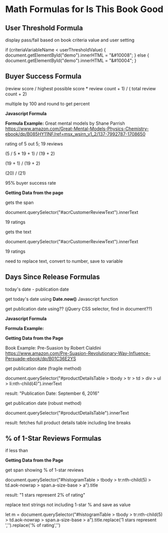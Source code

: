 # Math Formulas for Is This Book Good

## User Threshold Formula

display pass/fail based on book criteria value and user setting

if (criteriaVariableName < userThresholdValue) {
  document.getElementById("demo").innerHTML = "&#10008";
} else {
document.getElementById("demo").innerHTML = "&#10004";
}

## Buyer Success Formula

(review score / highest possible score * review count + 1) / ( total review count + 2)

multiple by 100 and round to get percent

**Javascript Formula**

<script>
var bookRating = 5
var scoreCount = 19;
var x = ((scoreCount + 1) / (scoreCount + 2) * bookRating) / 5 * 100;
x = Math.round(x);
document.getElementById("demo").innerHTML = x;
</script>

**Formula Example:**
Great mental models by Shane Parrish
https://www.amazon.com/Great-Mental-Models-Physics-Chemistry-ebook/dp/B085HY11NF/ref=msx_wsirn_v1_2/137-7992787-1708650

rating of 5 out 5; 19 reviews

(5 / 5 * 19 + 1) / (19 + 2)

(19 + 1) / (19 + 2)

(20) / (21)

95% buyer success rate

**Getting Data from the page**

gets the span

document.querySelector("#acrCustomerReviewText").innerText

<span id="acrCustomerReviewText" class="a-size-base">19 ratings</span>

gets the text

document.querySelector("#acrCustomerReviewText").innerText

19 ratings

need to replace text, convert to number, save to variable

## Days Since Release Formulas

today's date - publication date

get today's date using **Date.now()** Javascript function

get publication date using?? (jQuery CSS selector, find in document??)

**Javascript Formula**

<script>
const releaseDate = Date.parse('March 4, 2020');
const dateNow = Date.now();
const dayInMS = 24 * 60 * 60 * 1000

console.log((dateNow - releaseDate) / dayInMS);
</script>

**Formula Example:**

**Getting Data from the Page**

Book Example:
Pre-Suasion by Robert Cialdini
https://www.amazon.com/Pre-Suasion-Revolutionary-Way-Influence-Persuade-ebook/dp/B01C36E2YS

get publication date (fragile method)

document.querySelector("#productDetailsTable > tbody > tr > td > div > ul > li:nth-child(4)").innerText

result:
  "Publication Date: September 6, 2016"

get publication date (robust method)

document.querySelector("#productDetailsTable").innerText

result:
    fetches full product details table including line breaks

## % of 1-Star Reviews Formulas

if less than

**Getting Data from the Page**

get span showing % of 1-star reviews

document.querySelector("#histogramTable > tbody > tr:nth-child(5) > td.aok-nowrap > span.a-size-base > a").title

result:
"1 stars represent 2% of rating"

replace text strings not including 1-star % and save as value

let m = document.querySelector("#histogramTable > tbody > tr:nth-child(5) > td.aok-nowrap > span.a-size-base > a").title.replace('1 stars represent ','').replace('% of rating','')
